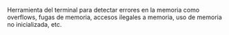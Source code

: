 Herramienta del terminal para detectar errores en la memoria como overflows, fugas de memoria, accesos ilegales a memoria, uso de memoria no inicializada, etc.